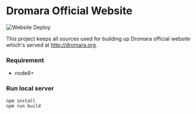 # Dromara Official Website

![Website Deploy](https://github.com/dromara/website/workflows/Website%20Deploy/badge.svg)

This project keeps all sources used for building up Dromara official website which's served at http://dromara.org.

### Requirement

* node8+

### Run local server

```shell
npm install
npm run build
```
